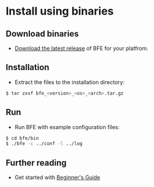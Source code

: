 # Install using binaries

## Download binaries

- [Download the latest release](https://github.com/bfenetworks/bfe/releases) of BFE for your platfrom.

## Installation

- Extract the files to the installation directory:

```bash
$ tar zxvf bfe_<version>_<os>_<arch>.tar.gz
```

## Run

- Run BFE with example configuration files:

```bash
$ cd bfe/bin
$ ./bfe -c ../conf -l ../log
```

## Further reading

- Get started with [Beginner's Guide](../example/guide.md)

